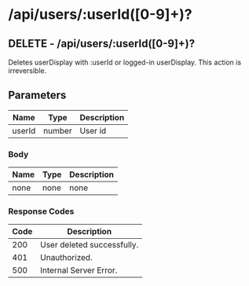 # /api/users/:userId([0-9]+)?

## DELETE - /api/users/:userId([0-9]+)?

Deletes userDisplay with :userId or logged-in userDisplay. This action is irreversible.

## Parameters

| Name   | Type   | Description |
|--------|--------|-------------|
| userId | number | User id     |

### Body

| Name | Type | Description |
|------|------|-------------|
| none | none | none        |

### Response Codes

| Code | Description                |
|------|----------------------------|
| 200  | User deleted successfully. |
| 401  | Unauthorized.              |
| 500  | Internal Server Error.     |

